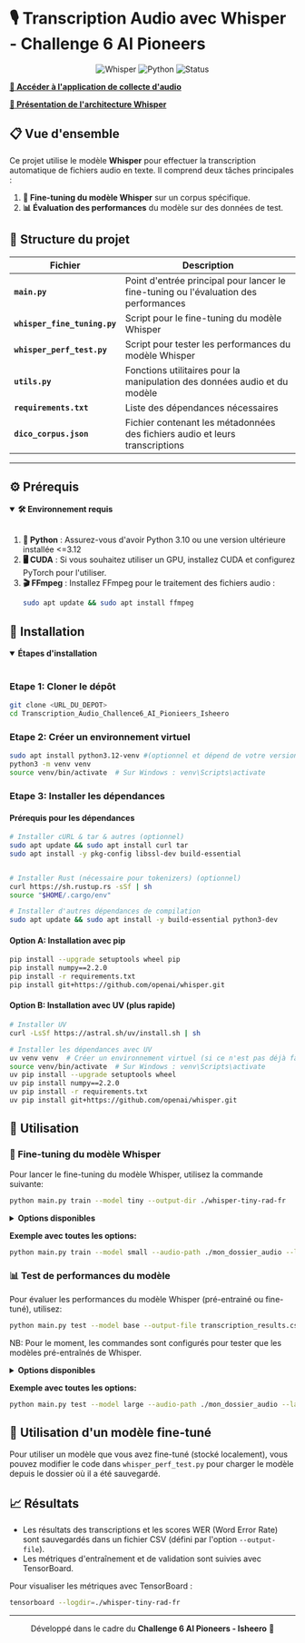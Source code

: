# 🎙️ Transcription Audio avec Whisper - Challenge 6 AI Pioneers

<div align="center">
  
![Whisper](https://img.shields.io/badge/Whisper-OpenAI-brightgreen)
![Python](https://img.shields.io/badge/Python-3.8+-blue)
![Status](https://img.shields.io/badge/Status-Active-success)

</div>

**[🔗 Accéder à l'application de collecte d'audio](https://collecte-audio-production-3da5.up.railway.app/)**

**[📖 Présentation de l'architecture Whisper](https://presentation-de-larchite-e93v5v7.gamma.site/)**


## 📋 Vue d'ensemble

Ce projet utilise le modèle **Whisper** pour effectuer la transcription automatique de fichiers audio en texte. Il comprend deux tâches principales : 
1. **🔄 Fine-tuning du modèle Whisper** sur un corpus spécifique.
2. **📊 Évaluation des performances** du modèle sur des données de test.

## 📂 Structure du projet

| Fichier | Description |
|---------|-------------|
| **`main.py`** | Point d'entrée principal pour lancer le fine-tuning ou l'évaluation des performances |
| **`whisper_fine_tuning.py`** | Script pour le fine-tuning du modèle Whisper |
| **`whisper_perf_test.py`** | Script pour tester les performances du modèle Whisper |
| **`utils.py`** | Fonctions utilitaires pour la manipulation des données audio et du modèle |
| **`requirements.txt`** | Liste des dépendances nécessaires |
| **`dico_corpus.json`** | Fichier contenant les métadonnées des fichiers audio et leurs transcriptions |

---

## ⚙️ Prérequis

<details open>
<summary><b>🛠️ Environnement requis</b></summary>
<br>

1. **🐍 Python** : Assurez-vous d'avoir Python 3.10 ou une version ultérieure installée <=3.12
2. **🖥️ CUDA** : Si vous souhaitez utiliser un GPU, installez CUDA et configurez PyTorch pour l'utiliser.
3. **🎬 FFmpeg** : Installez FFmpeg pour le traitement des fichiers audio :
   ```bash
   sudo apt update && sudo apt install ffmpeg
   ```
</details>

## 🚀 Installation

<details open>
<summary><b>Étapes d'installation</b></summary>
<br>

### Etape 1: Cloner le dépôt
```bash
git clone <URL_DU_DEPOT>
cd Transcription_Audio_Challence6_AI_Pionieers_Isheero
```

### Etape 2: Créer un environnement virtuel
```bash
sudo apt install python3.12-venv #(optionnel et dépend de votre version de python)
python3 -m venv venv
source venv/bin/activate  # Sur Windows : venv\Scripts\activate
```

### Etape 3: Installer les dépendances

#### Prérequis pour les dépendances
```bash
# Installer cURL & tar & autres (optionnel)
sudo apt update && sudo apt install curl tar 
sudo apt install -y pkg-config libssl-dev build-essential


# Installer Rust (nécessaire pour tokenizers) (optionnel)
curl https://sh.rustup.rs -sSf | sh
source "$HOME/.cargo/env"

# Installer d'autres dépendances de compilation
sudo apt update && sudo apt install -y build-essential python3-dev
```

#### Option A: Installation avec pip
```bash
pip install --upgrade setuptools wheel pip
pip install numpy==2.2.0
pip install -r requirements.txt
pip install git+https://github.com/openai/whisper.git
```

#### Option B: Installation avec UV (plus rapide)
```bash
# Installer UV
curl -LsSf https://astral.sh/uv/install.sh | sh

# Installer les dépendances avec UV
uv venv venv  # Créer un environnement virtuel (si ce n'est pas déjà fait)
source venv/bin/activate  # Sur Windows : venv\Scripts\activate
uv pip install --upgrade setuptools wheel
uv pip install numpy==2.2.0
uv pip install -r requirements.txt
uv pip install git+https://github.com/openai/whisper.git
```
</details>

## 📝 Utilisation

### 🔄 Fine-tuning du modèle Whisper

Pour lancer le fine-tuning du modèle Whisper, utilisez la commande suivante:

```bash
python main.py train --model tiny --output-dir ./whisper-tiny-rad-fr
```

<details>
<summary><b>Options disponibles</b></summary>
<br>

| Option | Description | Défaut |
|--------|-------------|--------|
| `--model` | Taille du modèle à utiliser ('tiny', 'base', 'small', 'medium', 'large') | 'tiny' |
| `--audio-path` | Chemin vers le dossier contenant les fichiers audio | './Collecte_Audio_Challence6_AI_Pionieers_Isheero' |
| `--language` | Code de langue à utiliser | 'fr' |
| `--output-dir` | Dossier où sauvegarder le modèle fine-tuné | './whisper-tiny-rad-fr' |
| `--push-to-hub` | Ajouter ce flag pour pousser le modèle sur Hugging Face Hub | - |
| `--freeze-encoder` | Ajouter ce flag pour geler l'encodeur pendant le fine-tuning | - |

</details>

**Exemple avec toutes les options:**
```bash
python main.py train --model small --audio-path ./mon_dossier_audio --language fr --output-dir ./mon_modele_fine_tune --push-to-hub --freeze-encoder
```

### 📊 Test de performances du modèle

Pour évaluer les performances du modèle Whisper (pré-entrainé ou fine-tuné), utilisez:

```bash
python main.py test --model base --output-file transcription_results.csv
```
NB: Pour le moment, les commandes sont configurés pour tester que les modèles pré-entraînés de Whisper.

<details>
<summary><b>Options disponibles</b></summary>
<br>

| Option | Description | Défaut |
|--------|-------------|--------|
| `--model` | Taille du modèle à utiliser ('tiny', 'base', 'small', 'medium', 'large') | 'base' |
| `--audio-path` | Chemin vers le dossier contenant les fichiers audio | './Collecte_Audio_Challence6_AI_Pionieers_Isheero' |
| `--language` | Code de langue à utiliser | 'fr' |
| `--output-file` | Fichier CSV où sauvegarder les résultats | 'transcription_results.csv' |

</details>

**Exemple avec toutes les options:**
```bash
python main.py test --model large --audio-path ./mon_dossier_audio --language fr --output-file mes_resultats.csv
```

## 🧠 Utilisation d'un modèle fine-tuné

Pour utiliser un modèle que vous avez fine-tuné (stocké localement), vous pouvez modifier le code dans `whisper_perf_test.py` pour charger le modèle depuis le dossier où il a été sauvegardé.

## 📈 Résultats

- Les résultats des transcriptions et les scores WER (Word Error Rate) sont sauvegardés dans un fichier CSV (défini par l'option `--output-file`).
- Les métriques d'entraînement et de validation sont suivies avec TensorBoard.

Pour visualiser les métriques avec TensorBoard :
```bash
tensorboard --logdir=./whisper-tiny-rad-fr
```

---

<div align="center">
  
Développé dans le cadre du **Challenge 6 AI Pioneers - Isheero** 🚀

</div>

